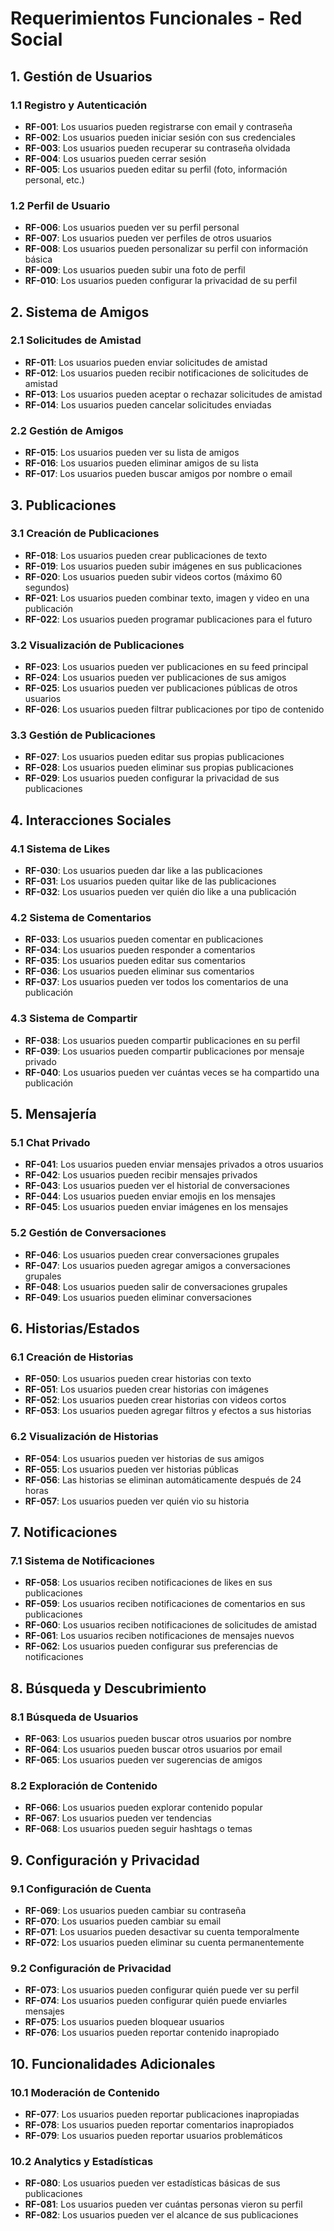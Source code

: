 # Requerimientos Funcionales - Red Social

## 1. Gestión de Usuarios

### 1.1 Registro y Autenticación
- **RF-001**: Los usuarios pueden registrarse con email y contraseña
- **RF-002**: Los usuarios pueden iniciar sesión con sus credenciales
- **RF-003**: Los usuarios pueden recuperar su contraseña olvidada
- **RF-004**: Los usuarios pueden cerrar sesión
- **RF-005**: Los usuarios pueden editar su perfil (foto, información personal, etc.)

### 1.2 Perfil de Usuario
- **RF-006**: Los usuarios pueden ver su perfil personal
- **RF-007**: Los usuarios pueden ver perfiles de otros usuarios
- **RF-008**: Los usuarios pueden personalizar su perfil con información básica
- **RF-009**: Los usuarios pueden subir una foto de perfil
- **RF-010**: Los usuarios pueden configurar la privacidad de su perfil

## 2. Sistema de Amigos

### 2.1 Solicitudes de Amistad
- **RF-011**: Los usuarios pueden enviar solicitudes de amistad
- **RF-012**: Los usuarios pueden recibir notificaciones de solicitudes de amistad
- **RF-013**: Los usuarios pueden aceptar o rechazar solicitudes de amistad
- **RF-014**: Los usuarios pueden cancelar solicitudes enviadas

### 2.2 Gestión de Amigos
- **RF-015**: Los usuarios pueden ver su lista de amigos
- **RF-016**: Los usuarios pueden eliminar amigos de su lista
- **RF-017**: Los usuarios pueden buscar amigos por nombre o email

## 3. Publicaciones

### 3.1 Creación de Publicaciones
- **RF-018**: Los usuarios pueden crear publicaciones de texto
- **RF-019**: Los usuarios pueden subir imágenes en sus publicaciones
- **RF-020**: Los usuarios pueden subir videos cortos (máximo 60 segundos)
- **RF-021**: Los usuarios pueden combinar texto, imagen y video en una publicación
- **RF-022**: Los usuarios pueden programar publicaciones para el futuro

### 3.2 Visualización de Publicaciones
- **RF-023**: Los usuarios pueden ver publicaciones en su feed principal
- **RF-024**: Los usuarios pueden ver publicaciones de sus amigos
- **RF-025**: Los usuarios pueden ver publicaciones públicas de otros usuarios
- **RF-026**: Los usuarios pueden filtrar publicaciones por tipo de contenido

### 3.3 Gestión de Publicaciones
- **RF-027**: Los usuarios pueden editar sus propias publicaciones
- **RF-028**: Los usuarios pueden eliminar sus propias publicaciones
- **RF-029**: Los usuarios pueden configurar la privacidad de sus publicaciones

## 4. Interacciones Sociales

### 4.1 Sistema de Likes
- **RF-030**: Los usuarios pueden dar like a las publicaciones
- **RF-031**: Los usuarios pueden quitar like de las publicaciones
- **RF-032**: Los usuarios pueden ver quién dio like a una publicación

### 4.2 Sistema de Comentarios
- **RF-033**: Los usuarios pueden comentar en publicaciones
- **RF-034**: Los usuarios pueden responder a comentarios
- **RF-035**: Los usuarios pueden editar sus comentarios
- **RF-036**: Los usuarios pueden eliminar sus comentarios
- **RF-037**: Los usuarios pueden ver todos los comentarios de una publicación

### 4.3 Sistema de Compartir
- **RF-038**: Los usuarios pueden compartir publicaciones en su perfil
- **RF-039**: Los usuarios pueden compartir publicaciones por mensaje privado
- **RF-040**: Los usuarios pueden ver cuántas veces se ha compartido una publicación

## 5. Mensajería

### 5.1 Chat Privado
- **RF-041**: Los usuarios pueden enviar mensajes privados a otros usuarios
- **RF-042**: Los usuarios pueden recibir mensajes privados
- **RF-043**: Los usuarios pueden ver el historial de conversaciones
- **RF-044**: Los usuarios pueden enviar emojis en los mensajes
- **RF-045**: Los usuarios pueden enviar imágenes en los mensajes

### 5.2 Gestión de Conversaciones
- **RF-046**: Los usuarios pueden crear conversaciones grupales
- **RF-047**: Los usuarios pueden agregar amigos a conversaciones grupales
- **RF-048**: Los usuarios pueden salir de conversaciones grupales
- **RF-049**: Los usuarios pueden eliminar conversaciones

## 6. Historias/Estados

### 6.1 Creación de Historias
- **RF-050**: Los usuarios pueden crear historias con texto
- **RF-051**: Los usuarios pueden crear historias con imágenes
- **RF-052**: Los usuarios pueden crear historias con videos cortos
- **RF-053**: Los usuarios pueden agregar filtros y efectos a sus historias

### 6.2 Visualización de Historias
- **RF-054**: Los usuarios pueden ver historias de sus amigos
- **RF-055**: Los usuarios pueden ver historias públicas
- **RF-056**: Las historias se eliminan automáticamente después de 24 horas
- **RF-057**: Los usuarios pueden ver quién vio su historia

## 7. Notificaciones

### 7.1 Sistema de Notificaciones
- **RF-058**: Los usuarios reciben notificaciones de likes en sus publicaciones
- **RF-059**: Los usuarios reciben notificaciones de comentarios en sus publicaciones
- **RF-060**: Los usuarios reciben notificaciones de solicitudes de amistad
- **RF-061**: Los usuarios reciben notificaciones de mensajes nuevos
- **RF-062**: Los usuarios pueden configurar sus preferencias de notificaciones

## 8. Búsqueda y Descubrimiento

### 8.1 Búsqueda de Usuarios
- **RF-063**: Los usuarios pueden buscar otros usuarios por nombre
- **RF-064**: Los usuarios pueden buscar otros usuarios por email
- **RF-065**: Los usuarios pueden ver sugerencias de amigos

### 8.2 Exploración de Contenido
- **RF-066**: Los usuarios pueden explorar contenido popular
- **RF-067**: Los usuarios pueden ver tendencias
- **RF-068**: Los usuarios pueden seguir hashtags o temas

## 9. Configuración y Privacidad

### 9.1 Configuración de Cuenta
- **RF-069**: Los usuarios pueden cambiar su contraseña
- **RF-070**: Los usuarios pueden cambiar su email
- **RF-071**: Los usuarios pueden desactivar su cuenta temporalmente
- **RF-072**: Los usuarios pueden eliminar su cuenta permanentemente

### 9.2 Configuración de Privacidad
- **RF-073**: Los usuarios pueden configurar quién puede ver su perfil
- **RF-074**: Los usuarios pueden configurar quién puede enviarles mensajes
- **RF-075**: Los usuarios pueden bloquear usuarios
- **RF-076**: Los usuarios pueden reportar contenido inapropiado

## 10. Funcionalidades Adicionales

### 10.1 Moderación de Contenido
- **RF-077**: Los usuarios pueden reportar publicaciones inapropiadas
- **RF-078**: Los usuarios pueden reportar comentarios inapropiados
- **RF-079**: Los usuarios pueden reportar usuarios problemáticos

### 10.2 Analytics y Estadísticas
- **RF-080**: Los usuarios pueden ver estadísticas básicas de sus publicaciones
- **RF-081**: Los usuarios pueden ver cuántas personas vieron su perfil
- **RF-082**: Los usuarios pueden ver el alcance de sus publicaciones 